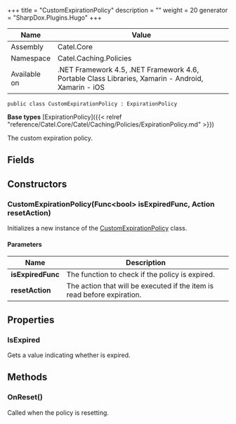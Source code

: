 

+++
title = "CustomExpirationPolicy" 
description = ""
weight = 20
generator = "SharpDox.Plugins.Hugo"
+++

Name|Value
---|---
Assembly|Catel.Core
Namespace|Catel.Caching.Policies
Available on|.NET Framework 4.5, .NET Framework 4.6, Portable Class Libraries, Xamarin - Android, Xamarin - iOS

```
public class CustomExpirationPolicy : ExpirationPolicy
```

**Base types**
[ExpirationPolicy]({{< relref "reference/Catel.Core/Catel/Caching/Policies/ExpirationPolicy.md" >}})

The custom expiration policy.

## Fields

## Constructors

### CustomExpirationPolicy(Func&lt;bool&gt; isExpiredFunc, Action resetAction)

Initializes a new instance of the [CustomExpirationPolicy](#) class.

#### Parameters

Name|Description
---|---
**isExpiredFunc**|The function to check if the policy is expired.
**resetAction**|The action that will be executed if the item is read before expiration.

## Properties

### IsExpired

Gets a value indicating whether is expired.

## Methods

### OnReset()

Called when the policy is resetting.

